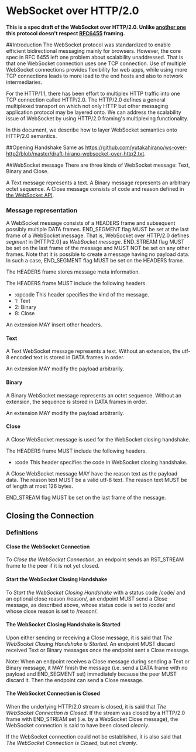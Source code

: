 # WebSocket over HTTP/2.0

**This is a spec draft of the WebSocket over HTTP/2.0.
Unlike [another one](https://github.com/yutakahirano/ws-over-http2/blob/master/draft-hirano-websocket-over-http2.txt) this protocol doesn't respect [RFC6455](https://tools.ietf.org/html/rfc6455) framing.**

##Introduction
The WebSocket protocol was standardized to enable efficient bidirectional messaging mainly for browsers.
However, the core spec in RFC 6455 left one problem about scalability unaddressed.
That is that one WebSocket connection uses one TCP connection.
Use of multiple WebSocket connections provides flexibility for web apps, while using more TCP connections leads to more load to the end hosts and also to network intermediaries.

For the HTTP/1.1, there has been effort to multiplex HTTP traffic into one TCP connection called HTTP/2.0.
The HTTP/2.0 defines a general multiplexed transport on which not only HTTP but other messaging application protocol may be layered onto.
We can address the scalability issue of WebSocket by using HTTP/2.0 framing's multiplexing functionality.

In this document, we describe how to layer WebSocket semantics onto HTTP/2.0 semantics.

##Opening Handshake
Same as https://github.com/yutakahirano/ws-over-http2/blob/master/draft-hirano-websocket-over-http2.txt.

##WebSocket message
There are three kinds of WebSocket message: Text, Binary and Close.

A Text message represents a text.
A Binary message represents an arbitrary octet sequence.
A Close message consists of code and reason defined in [the WebSocket API](http://www.w3.org/TR/websockets/).

### Message representation
A WebSocket message consists of a HEADERS frame and subsequent possibly multiple DATA frames.
END_SEGMENT flag MUST be set at the last frame of a WebSocket message.
That is, WebSocket over HTTP/2.0 defines _segment_ in [HTTP/2.0] as _WebSocket message_.
END_STREAM flag MUST be set on the last frame of the message and MUST NOT be set on any other frames.
Note that it is possible to create a message having no payload data.
In such a case, END_SEGMENT flag MUST be set on the HEADERS frame.

The HEADERS frame stores message meta information.

The HEADERS frame MUST include the following headers.

 - :opcode This header specifies the kind of the message.
  - 1: Text
  - 2: Binary
  - 8: Close

An extension MAY insert other headers.

#### Text
A Text WebSocket message represents a text.
Without an extension, the utf-8 encoded text is stored in DATA frames in order.

An extension MAY modify the payload arbitrarily.

#### Binary
A Binary WebSocket message represents an octet sequence.
Without an extension, the sequence is stored in DATA frames in order.

An extension MAY modify the payload arbitrarily.

#### Close
A Close WebSocket message is used for the WebSocket closing handshake.

The HEADERS frame MUST include the following headers.

 - :code This header specifies the code in WebSocket closing handshake.

A Close WebSocket message MAY have the reason text as the payload data.
The reason text MUST be a valid utf-8 text.
The reason text MUST be of length at most 126 bytes.

END_STREAM flag MUST be set on the last frame of the message.

## Closing the Connection

### Definitions
#### Close the WebSocket Connection
To _Close the WebSocket Connection_, an endpoint sends an RST_STREAM frame to the peer if it is not yet closed.

#### Start the WebSocket Closing Handshake
To _Start the WebSocket Closing Handshake_ with a status code /code/ and an optional close reason /reason/, an endpoint MUST send a Close message, as described above, whose status code is set to /code/ and whose close reason is set to /reason/.

#### The WebSocket Closing Handshake is Started
Upon either sending or receiving a Close message, it is said that _The WebSocket Closing Handshake is Started_.
An endpoint MUST discard received Text or Binary messages once the endpoint sent a Close message.

Note: When an endpoint receives a Close message during sending a Text or Binary message, it MAY finish the message (i.e. send a DATA frame with no payload and END_SEGMENT set) immediately because the peer MUST discard it.
Then the endpoint can send a Close message.

#### The WebSocket Connection is Closed
When the underlying HTTP/2.0 stream is closed, it is said that _The WebSocket Connection is Closed_.
If the stream was closed by a HTTP/2.0 frame with END_STREAM set (i.e. by a WebSocket Close message), the WebSocket connection is said to have been closed _cleanly_.

If the WebSocket connection could not be established, it is also said that _The WebSocket Connection is Closed_, but not _cleanly_.
